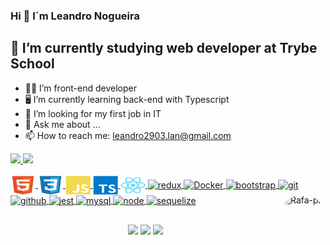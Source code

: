 ### Hi 👋  I´m Leandro Nogueira

## 🔭 I’m currently studying web developer at Trybe School

- 🧑‍💻 I’m front-end developer
- 🖥️  I’m currently learning back-end with Typescript
- 🤔 I’m looking for my first job in IT
- 💬 Ask me about ...
- 📫 How to reach me: leandro2903.lan@gmail.com

<div>
  <a href="https://github.com/leo2903lan">
  <img height="180em" src="https://github-readme-stats.vercel.app/api?username=leo2903lan&show_icons=true&theme=onedark&include_all_commits=true&count_private=true"/>
  <img height="180em" src="https://github-readme-stats.vercel.app/api/top-langs/?username=leo2903lan&layout=compact&langs_count=7&theme=onedark"/>
</div>  
  
<div style="display: inline_block"><br>
  <img align="center" alt="HTML" height="30" width="40" src="https://raw.githubusercontent.com/devicons/devicon/master/icons/html5/html5-original.svg">
  <img align="center" alt="CSS" height="30" width="40" src="https://raw.githubusercontent.com/devicons/devicon/master/icons/css3/css3-original.svg">
  <img align="center" alt="Js" height="30" width="40" src="https://raw.githubusercontent.com/devicons/devicon/master/icons/javascript/javascript-plain.svg">
  <img align="center" alt="s" height="30" width="40" src="https://raw.githubusercontent.com/devicons/devicon/master/icons/typescript/typescript-plain.svg">
  <img align="center" alt="React" height="30" width="40" src="https://raw.githubusercontent.com/devicons/devicon/master/icons/react/react-original.svg"> 
  <img align="center" alt="redux" height="30" width="40" src="https://cdn.jsdelivr.net/gh/devicons/devicon/icons/redux/redux-original.svg">  
  <img align="center" alt="Docker" height="30" width="40" src="https://cdn.jsdelivr.net/gh/devicons/devicon/icons/docker/docker-original.svg">
  <img align="center" alt="bootstrap" height="30" width="40" src="https://cdn.jsdelivr.net/gh/devicons/devicon/icons/bootstrap/bootstrap-original.svg">
  <img align="center" alt="git" height="30" width="40" src="https://cdn.jsdelivr.net/gh/devicons/devicon/icons/git/git-original.svg">
  <img align="center" alt="github" height="30" width="40" src="https://cdn.jsdelivr.net/gh/devicons/devicon/icons/github/github-original-wordmark.svg">
  <img align="center" alt="jest" height="30" width="40" src="https://cdn.jsdelivr.net/gh/devicons/devicon/icons/jest/jest-plain.svg">
  <img align="center" alt="mysql" height="30" width="40" src="https://cdn.jsdelivr.net/gh/devicons/devicon/icons/mysql/mysql-original.svg">
  <img align="center" alt="node" height="30" width="40" src="https://cdn.jsdelivr.net/gh/devicons/devicon/icons/nodejs/nodejs-original-wordmark.svg">  
  <img align="center" alt="sequelize" height="30" width="40" src="https://cdn.jsdelivr.net/gh/devicons/devicon/icons/sequelize/sequelize-original.svg">
  <img align="right" alt="Rafa-pic" height="150" style="border-radius:50px;" src="https://images.unsplash.com/photo-1520583457224-aee11bad5112?ixlib=rb-1.2.1&ixid=MnwxMjA3fDB8MHxwaG90by1yZWxhdGVkfDh8fHxlbnwwfHx8fA%3D%3D&auto=format&fit=crop&w=500&q=60">
</div>
  
  ##
 
<div align="center"> 
  <a href="https://instagram.com/leonogueira83" target="_blank"><img src="https://img.shields.io/badge/-Instagram-%23E4405F?style=for-the-badge&logo=instagram&logoColor=white" target="_blank"></a>
  <a href = "mailto:leandro2903.lan@gmail.com"><img src="https://img.shields.io/badge/-Gmail-%23333?style=for-the-badge&logo=gmail&logoColor=white" target="_blank"></a>
  <a href="https://www.linkedin.com/in/leandro-nogueira-454939190" target="_blank"><img src="https://img.shields.io/badge/-LinkedIn-%230077B5?style=for-the-badge&logo=linkedin&logoColor=white" target="_blank"></a>  
</div>
